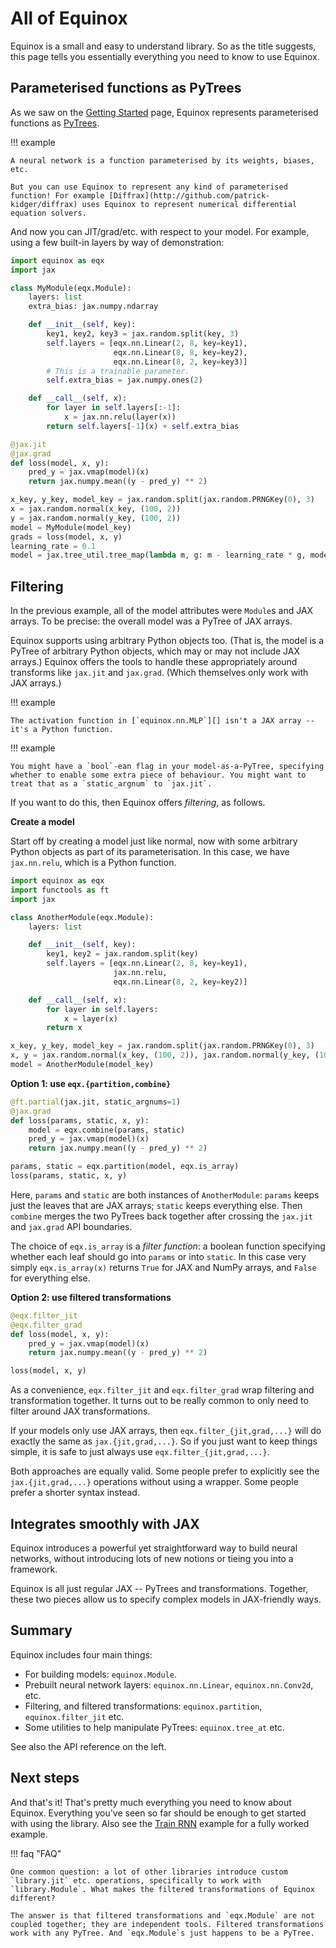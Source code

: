 # All of Equinox

Equinox is a small and easy to understand library. So as the title suggests, this page tells you essentially everything you need to know to use Equinox.

## Parameterised functions as PyTrees

As we saw on the [Getting Started](./index.md) page, Equinox represents parameterised functions as [PyTrees](https://jax.readthedocs.io/en/latest/pytrees.html).

!!! example

    A neural network is a function parameterised by its weights, biases, etc.

    But you can use Equinox to represent any kind of parameterised function! For example [Diffrax](http://github.com/patrick-kidger/diffrax) uses Equinox to represent numerical differential equation solvers.

And now you can JIT/grad/etc. with respect to your model. For example, using a few built-in layers by way of demonstration:

```python
import equinox as eqx
import jax

class MyModule(eqx.Module):
    layers: list
    extra_bias: jax.numpy.ndarray

    def __init__(self, key):
        key1, key2, key3 = jax.random.split(key, 3)
        self.layers = [eqx.nn.Linear(2, 8, key=key1),
                       eqx.nn.Linear(8, 8, key=key2),
                       eqx.nn.Linear(8, 2, key=key3)]
        # This is a trainable parameter.
        self.extra_bias = jax.numpy.ones(2)

    def __call__(self, x):
        for layer in self.layers[:-1]:
            x = jax.nn.relu(layer(x))
        return self.layers[-1](x) + self.extra_bias

@jax.jit
@jax.grad
def loss(model, x, y):
    pred_y = jax.vmap(model)(x)
    return jax.numpy.mean((y - pred_y) ** 2)

x_key, y_key, model_key = jax.random.split(jax.random.PRNGKey(0), 3)
x = jax.random.normal(x_key, (100, 2))
y = jax.random.normal(y_key, (100, 2))
model = MyModule(model_key)
grads = loss(model, x, y)
learning_rate = 0.1
model = jax.tree_util.tree_map(lambda m, g: m - learning_rate * g, model, grads)
```

## Filtering

In the previous example, all of the model attributes were `Module`s and JAX arrays. To be precise: the overall model was a PyTree of JAX arrays.

Equinox supports using arbitrary Python objects too. (That is, the model is a PyTree of arbitrary Python objects, which may or may not include JAX arrays.) Equinox offers the tools to handle these appropriately around transforms like `jax.jit` and `jax.grad`. (Which themselves only work with JAX arrays.)

!!! example

    The activation function in [`equinox.nn.MLP`][] isn't a JAX array -- it's a Python function.

!!! example

    You might have a `bool`-ean flag in your model-as-a-PyTree, specifying whether to enable some extra piece of behaviour. You might want to treat that as a `static_argnum` to `jax.jit`.

If you want to do this, then Equinox offers *filtering*, as follows.

**Create a model**

Start off by creating a model just like normal, now with some arbitrary Python objects as part of its parameterisation. In this case, we have `jax.nn.relu`, which is a Python function.

```python
import equinox as eqx
import functools as ft
import jax

class AnotherModule(eqx.Module):
    layers: list

    def __init__(self, key):
        key1, key2 = jax.random.split(key)
        self.layers = [eqx.nn.Linear(2, 8, key=key1),
                       jax.nn.relu,
                       eqx.nn.Linear(8, 2, key=key2)]

    def __call__(self, x):
        for layer in self.layers:
            x = layer(x)
        return x

x_key, y_key, model_key = jax.random.split(jax.random.PRNGKey(0), 3)
x, y = jax.random.normal(x_key, (100, 2)), jax.random.normal(y_key, (100, 2))
model = AnotherModule(model_key)
```

**Option 1: use `eqx.{partition,combine}`**

```python
@ft.partial(jax.jit, static_argnums=1)
@jax.grad
def loss(params, static, x, y):
    model = eqx.combine(params, static)
    pred_y = jax.vmap(model)(x)
    return jax.numpy.mean((y - pred_y) ** 2)

params, static = eqx.partition(model, eqx.is_array)
loss(params, static, x, y)
```

Here, `params` and `static` are both instances of `AnotherModule`: `params` keeps just the leaves that are JAX arrays; `static` keeps everything else. Then `combine` merges the two PyTrees back together after crossing the `jax.jit` and `jax.grad` API boundaries.

The choice of `eqx.is_array` is a *filter function*: a boolean function specifying whether each leaf should go into `params` or into `static`. In this case very simply `eqx.is_array(x)` returns `True` for JAX and NumPy arrays, and `False` for everything else.

**Option 2: use filtered transformations**

```python
@eqx.filter_jit
@eqx.filter_grad
def loss(model, x, y):
    pred_y = jax.vmap(model)(x)
    return jax.numpy.mean((y - pred_y) ** 2)

loss(model, x, y)
```

As a convenience, `eqx.filter_jit` and `eqx.filter_grad` wrap filtering and transformation together. It turns out to be really common to only need to filter around JAX transformations.

If your models only use JAX arrays, then `eqx.filter_{jit,grad,...}` will do exactly the same as `jax.{jit,grad,...}`. So if you just want to keep things simple, it is safe to just always use `eqx.filter_{jit,grad,...}`.

Both approaches are equally valid. Some people prefer to explicitly see the `jax.{jit,grad,...}` operations without using a wrapper. Some people prefer a shorter syntax instead.

## Integrates smoothly with JAX

Equinox introduces a powerful yet straightforward way to build neural networks, without introducing lots of new notions or tieing you into a framework.

Equinox is all just regular JAX -- PyTrees and transformations. Together, these two pieces allow us to specify complex models in JAX-friendly ways.

## Summary

Equinox includes four main things:

- For building models: `equinox.Module`.
- Prebuilt neural network layers: `equinox.nn.Linear`, `equinox.nn.Conv2d`, etc.
- Filtering, and filtered transformations: `equinox.partition`, `equinox.filter_jit` etc.
- Some utilities to help manipulate PyTrees: `equinox.tree_at` etc.

See also the API reference on the left.

## Next steps

And that's it! That's pretty much everything you need to know about Equinox. Everything you've seen so far should be enough to get started with using the library. Also see the [Train RNN](./examples/train_rnn.ipynb) example for a fully worked example.

!!! faq "FAQ"

    One common question: a lot of other libraries introduce custom `library.jit` etc. operations, specifically to work with `library.Module`. What makes the filtered transformations of Equinox different?

    The answer is that filtered transformations and `eqx.Module` are not coupled together; they are independent tools. Filtered transformations work with any PyTree. And `eqx.Module`s just happens to be a PyTree.
